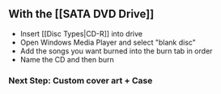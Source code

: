 ## With the [[SATA DVD Drive]]
- Insert [[Disc Types|CD-R]] into drive
- Open Windows Media Player and select "blank disc"
- Add the songs you want burned into the burn tab in order
- Name the CD and then burn
### Next Step: Custom cover art + Case